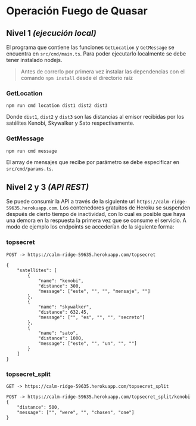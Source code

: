 # Operación Fuego de Quasar

## Nivel 1 *(ejecución local)*
El programa que contiene las funciones ```GetLocation``` y ```GetMessage``` se encuentra en ```src/cmd/main.ts```. Para poder ejecutarlo localmente se debe tener instalado nodejs.

> Antes de correrlo por primera vez instalar las dependencias con el comando ```npm install``` desde el directorio raíz

### GetLocation
```
npm run cmd location dist1 dist2 dist3
```
Donde ```dist1```, ```dist2``` y ```dist3``` son las distancias al emisor recibidas por los satélites Kenobi, Skywalker y Sato respectivamente.

### GetMessage
```
npm run cmd message
```
El array de mensajes que recibe por parámetro se debe especificar en ```src/cmd/params.ts```.

## Nivel 2 y 3 *(API REST)*

Se puede consumir la API a través de la siguiente url ```https://calm-ridge-59635.herokuapp.com```. Los contenedores gratuitos de Heroku se suspenden después de cierto tiempo de inactividad, con lo cual es posible que haya una demora en la respuesta la primera vez que se consume el servicio. A modo de ejemplo los endpoints se accederían de la siguiente forma:

### topsecret

```
POST -> https://calm-ridge-59635.herokuapp.com/topsecret

{
    "satellites": [
        {
            "name": "kenobi",
            "distance": 300,
            "message": ["este", "", "", "mensaje", ""]
        },
        {
            "name": "skywalker",
            "distance": 632.45,
            "message": ["", "es", "", "", "secreto"]
        },
        {
            "name": "sato",
            "distance": 1000,
            "message": ["este", "", "un", "", ""]
        }
    ]
}
```

### topsecret_split
```
GET -> https://calm-ridge-59635.herokuapp.com/topsecret_split
```

```
POST -> https://calm-ridge-59635.herokuapp.com/topsecret_split/kenobi
{
    "distance": 500,
    "message": ["", "were", "", "chosen", "one"]
}
```
